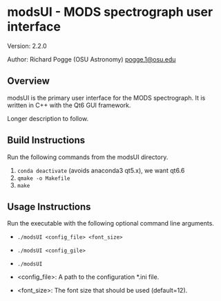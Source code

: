 # modsUI - MODS spectrograph user interface
Version: 2.2.0

Author: Richard Pogge (OSU Astronomy) pogge.1@osu.edu

## Overview
modsUI is the primary user interface for the MODS spectrograph. It is written in C++ with the Qt6 GUI framework.

Longer description to follow.

## Build Instructions
Run the following commands from the modsUI directory.
1) `conda deactivate` (avoids anaconda3 qt5.x), we want qt6.6
2) `qmake -o Makefile`
3) `make`

## Usage Instructions
Run the executable with the following optional command line arguments.
- `./modsUI <config_file> <font_size>`
- `./modsUI <config_gile>`
- `./modsUI`

- <config_file>: A path to the configuration *.ini file.
- <font_size>: The font size that should be used (default=12).
